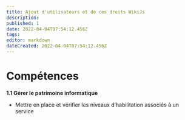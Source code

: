 ```yaml
---
title: Ajout d'utilisateurs et de ces droits WikiJs
description: 
published: 1
date: 2022-04-04T07:54:12.456Z
tags: 
editor: markdown
dateCreated: 2022-04-04T07:54:12.456Z
---
```


# Compétences
**1.1 Gérer le patrimoine informatique**
- Mettre en place et vérifier les niveaux d’habilitation associés à un service


